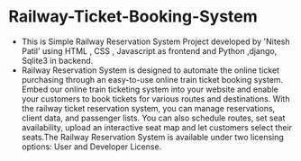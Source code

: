 # Railway-Ticket-Booking-System
* This is Simple Railway Reservation System Project developed by 'Nitesh Patil' using HTML , CSS , Javascript as frontend and Python ,django,  Sqlite3 in backend.
* Railway Reservation System is designed to automate the online ticket purchasing through an easy-to-use online train ticket booking system. Embed our online train ticketing system into your website and enable your customers to book tickets for various routes and destinations. With the railway ticket reservation system, you can manage reservations, client data, and passenger lists. You can also schedule routes, set seat availability, upload an interactive seat map and let customers select their seats.The Railway Reservation System is available under two licensing options: User and Developer License. 

